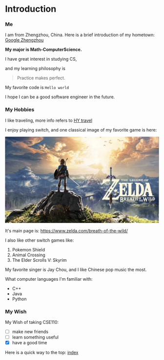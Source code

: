 # Introduction

### Me

I am from Zhengzhou, China. Here is a brief introduction of my hometown: [Google Zhengzhou](https://en.wikipedia.org/wiki/Zhengzhou)

**My major is Math-ComputerScience.**

I have great interest in studying CS, 

and my learning philosophy is

> Practice makes perfect.

My favorite code is `Hello world`

I hope I can be a good software engineer in the future.

### My Hobbies

I like traveling, more info refers to [HY travel](hy_travel.md)

I enjoy playing switch, and one classical image of my favorite game is here:

![F G](https://github.com/h2yuan/CSE110/blob/main/zelda_picture.jpg)

It's main page is: https://www.zelda.com/breath-of-the-wild/

I also like other switch games like:

1. Pokemon Shield
2. Animal Crossing
3. The Elder Scrolls V: Skyrim

My favorite singer is Jay Chou, and I like Chinese pop music the most.

What computer languages I'm familiar with:

- C++
- Java
- Python

### My Wish

My Wish of taking CSE110:

- [ ] make new friends
- [ ] learn something useful
- [x] have a good time

Here is a quick way to the top: [index](#introduction)
